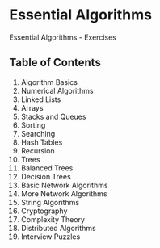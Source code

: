 # Essential Algorithms
Essential Algorithms - Exercises

## Table of Contents

1. Algorithm Basics
2. Numerical Algorithms
3. Linked Lists
4. Arrays
5. Stacks and Queues
6. Sorting
7. Searching
8. Hash Tables
9. Recursion
10. Trees
11. Balanced Trees
12. Decision Trees
13. Basic Network Algorithms
14. More Network Algorithms
15. String Algorithms
16. Cryptography
17. Complexity Theory
18. Distributed Algorithms
19. Interview Puzzles
